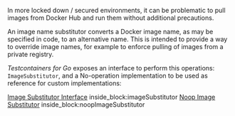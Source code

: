 In more locked down / secured environments, it can be problematic to pull images from Docker Hub and run them without additional precautions.

An image name substitutor converts a Docker image name, as may be specified in code, to an alternative name. This is intended to provide a way to override image names, for example to enforce pulling of images from a private registry.

_Testcontainers for Go_ exposes an interface to perform this operations: `ImageSubstitutor`, and a No-operation implementation to be used as reference for custom implementations:

<!--codeinclude-->
[Image Substitutor Interface](../../generic.go) inside_block:imageSubstitutor
[Noop Image Substitutor](../../container_test.go) inside_block:noopImageSubstitutor
<!--/codeinclude-->
